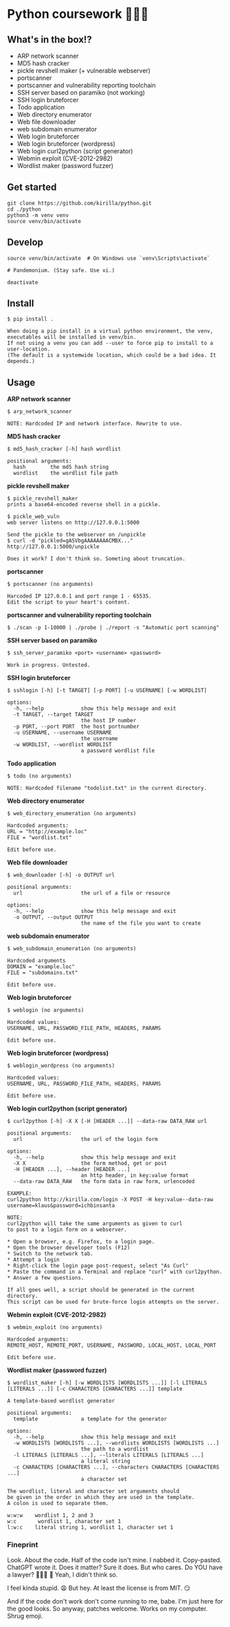 # Python coursework 🤹🏻‍♂️

## What's in the box!?

- ARP network scanner
- MD5 hash cracker
- pickle revshell maker (+ vulnerable webserver)
- portscanner
- portscanner and vulnerability reporting toolchain
- SSH server based on paramiko (not working)
- SSH login bruteforcer
- Todo application
- Web directory enumerator
- Web file downloader
- web subdomain enumerator
- Web login bruteforcer
- Web login bruteforcer (wordpress)
- Web login curl2python (script generator)
- Webmin exploit (CVE-2012-2982)
- Wordlist maker (password fuzzer)

## Get started

```
git clone https://github.com/kirilla/python.git
cd ./python
python3 -m venv venv
source venv/bin/activate
```

## Develop

```
source venv/bin/activate  # On Windows use `venv\Scripts\activate`

# Pandemonium. (Stay safe. Use vi.)

deactivate
```


## Install

```
$ pip install .

When doing a pip install in a virtual python environment, the venv,
executables will be installed in venv/bin.
If not using a venv you can add --user to force pip to install to a user-location.
(The default is a systemwide location, which could be a bad idea. It depends.)
```

## Usage

**ARP network scanner**
```
$ arp_network_scanner

NOTE: Hardcoded IP and network interface. Rewrite to use.
```

**MD5 hash cracker**
```
$ md5_hash_cracker [-h] hash wordlist

positional arguments:
  hash        the md5 hash string
  wordlist    the wordlist file path
```
**pickle revshell maker**
```
$ pickle_revshell_maker
prints a base64-encoded reverse shell in a pickle.

$ pickle_web_vuln
web server listens on http://127.0.0.1:5000 

Send the pickle to the webserver on /unpickle
$ curl -d "pickled=gASVbgAAAAAAAACMBX..." http://127.0.0.1:5000/unpickle

Does it work? I don't think so. Someting about truncation.
```

**portscanner**
```
$ portscanner (no arguments)

Harcoded IP 127.0.0.1 and port range 1 - 65535.
Edit the script to your heart's content.
```

**portscanner and vulnerability reporting toolchain**
```
$ ./scan -p 1-10000 | ./probe | ./report -s "Automatic port scanning"
```

**SSH server based on paramiko**
```
$ ssh_server_paramiko <port> <username> <password>

Work in progress. Untested.
```

**SSH login bruteforcer**
```
$ sshlogin [-h] [-t TARGET] [-p PORT] [-u USERNAME] [-w WORDLIST]

options:
  -h, --help            show this help message and exit
  -t TARGET, --target TARGET
                        the host IP number
  -p PORT, --port PORT  the host portnumber
  -u USERNAME, --username USERNAME
                        the username
  -w WORDLIST, --wordlist WORDLIST
                        a password wordlist file
```

**Todo application**
```
$ todo (no arguments)

NOTE: Hardcoded filename "todolist.txt" in the current directory.
```

**Web directory enumerator**
```
$ web_directory_enumeration (no arguments)

Hardcoded arguments:
URL = "http://example.loc"
FILE = "wordlist.txt"

Edit before use.
```

**Web file downloader**
```
$ web_downloader [-h] -o OUTPUT url

positional arguments:
  url                   the url of a file or resource

options:
  -h, --help            show this help message and exit
  -o OUTPUT, --output OUTPUT
                        the name of the file you want to create
```

**web subdomain enumerator**
```
$ web_subdomain_enumeration (no arguments)

Hardcoded arguments
DOMAIN = "example.loc"
FILE = "subdomains.txt"

Edit before use.
```

**Web login bruteforcer**
```
$ weblogin (no arguments)

Hardcoded values:
USERNAME, URL, PASSWORD_FILE_PATH, HEADERS, PARAMS

Edit before use.
```

**Web login bruteforcer (wordpress)**
```
$ weblogin_wordpress (no arguments)

Hardcoded values:
USERNAME, URL, PASSWORD_FILE_PATH, HEADERS, PARAMS

Edit before use.
```

**Web login curl2python (script generator)**
```
$ curl2python [-h] -X X [-H [HEADER ...]] --data-raw DATA_RAW url

positional arguments:
  url                   the url of the login form

options:
  -h, --help            show this help message and exit
  -X X                  the form method, get or post
  -H [HEADER ...], --header [HEADER ...]
                        an http header, in key:value format
  --data-raw DATA_RAW   the form data in raw form, urlencoded

EXAMPLE:
curl2python http://kirilla.com/login -X POST -H key:value--data-raw username=klaus&password=ichbinsanta

NOTE:
curl2python will take the same arguments as given to curl
to post to a login form on a webserver.

* Open a browser, e.g. Firefox, to a login page.
* Open the browser developer tools (F12)
* Switch to the network tab.
* Attempt a login
* Right-click the login page post-request, select "As Curl"
* Paste the command in a Terminal and replace "curl" with curl2python.
* Answer a few questions.

If all goes well, a script should be generated in the current directory. 
This script can be used for brute-force login attempts on the server.
```

**Webmin exploit (CVE-2012-2982)**
```
$ webmin_exploit (no arguments)

Hardcoded arguments:
REMOTE_HOST, REMOTE_PORT, USERNAME, PASSWORD, LOCAL_HOST, LOCAL_PORT

Edit before use.
```

**Wordlist maker (password fuzzer)**
```
$ wordlist_maker [-h] [-w WORDLISTS [WORDLISTS ...]] [-l LITERALS [LITERALS ...]] [-c CHARACTERS [CHARACTERS ...]] template

A template-based wordlist generator

positional arguments:
  template              a template for the generator

options:
  -h, --help            show this help message and exit
  -w WORDLISTS [WORDLISTS ...], --wordlists WORDLISTS [WORDLISTS ...]
                        the path to a wordlist
  -l LITERALS [LITERALS ...], --literals LITERALS [LITERALS ...]
                        a literal string
  -c CHARACTERS [CHARACTERS ...], --characters CHARACTERS [CHARACTERS ...]
                        a character set

The wordlist, literal and character set arguments should
be given in the order in which they are used in the template.
A colon is used to separate them.

w:w:w    wordlist 1, 2 and 3
w:c       wordlist 1, character set 1
l:w:c    literal string 1, wordlist 1, character set 1
```

### Fineprint
Look. About the code. Half of the code isn't mine. I nabbed it. Copy-pasted. ChatGPT wrote it. Does it matter? Sure it does. But who cares. Do YOU have a lawyer? 🕵🏻‍♂ 🚬 Yeah, I didn't think so.

I feel kinda stupid. 😩 But hey. At least the license is from MIT. 😏

And if the code don't work don't come running to me, babe. I'm just here for the good looks. So anyway, patches welcome. Works on my computer. Shrug emoji.

